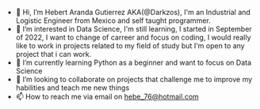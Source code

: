 - 👋 Hi, I’m Hebert Aranda Gutierrez AKA(@Darkzos), I'm an Industrial and Logistic Engineer from Mexico and self taught programmer.
- 👀 I’m interested in Data Science, I'm still learning, I started in September of 2022, I want to change of carreer and focus on coding,
      I would really like to work in projects related to my field of study but I'm open to any project that i can work.
- 🌱 I’m currently learning Python as a beginner and want to focus on Data Science
- 💞️ I’m looking to collaborate on projects that challenge me to improve my habilities and teach me new things
- 📫 How to reach me via email on hebe_76@hotmail.com 

<!---
Darkzos/Darkzos is a ✨ special ✨ repository because its `README.md` (this file) appears on your GitHub profile.
You can click the Preview link to take a look at your changes.
--->
